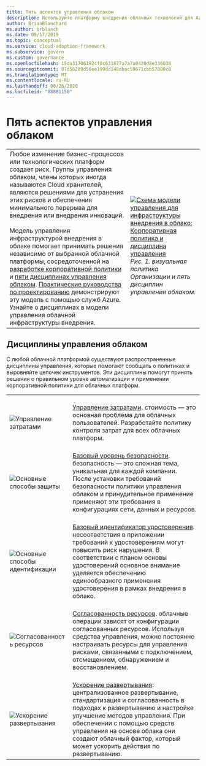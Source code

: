 ```yaml
---
title: Пять аспектов управления облаком
description: Используйте платформу внедрения облачных технологий для Azure, чтобы узнать об управлении затратами, ускорении развертывания, базовом удостоверении, согласованности ресурсов и базовых показателях безопасности.
author: BrianBlanchard
ms.author: brblanch
ms.date: 09/17/2019
ms.topic: conceptual
ms.service: cloud-adoption-framework
ms.subservice: govern
ms.custom: governance
ms.openlocfilehash: 15da317061924f0c631877a7a7a0430d8e336038
ms.sourcegitcommit: 07d56209d56ee199dd148dbac59671cbb57880c0
ms.translationtype: MT
ms.contentlocale: ru-RU
ms.lasthandoff: 08/26/2020
ms.locfileid: "88881150"
---
```

# <a name="the-five-disciplines-of-cloud-governance"></a>Пять аспектов управления облаком

<!-- docutune:casing "Disciplines of Cloud Governance" "Cost Management" "Deployment Acceleration" "Identity Baseline" "Resource Consistency" "Security Baseline" -->

|  |  |
|--|--|
| Любое изменение бизнес-процессов или технологических платформ создает риск. Группы управления облаком, члены которых иногда называются Cloud хранителей, являются решениями для устранения этих рисков и обеспечения минимального перерыва для внедрения или внедрения инноваций. <br><br> Модель управления инфраструктурой внедрения в облаке помогает принимать решения независимо от выбранной облачной платформы, сосредоточенной на [разработке корпоративной политики](./corporate-policy.md) и [пяти дисциплинах управления облаком](#disciplines-of-cloud-governance). [Практические руководства по проектированию](./guides/index.md) демонстрируют эту модель с помощью служб Azure. Узнайте о дисциплинах в модели управления облачной инфраструктуры внедрения. | <br><br> [![Схема модели управления для инфраструктуры внедрения в облако: Корпоративная политика и дисциплина управления](../_images/operational-transformation-govern-thumbnail.png)](../_images/operational-transformation-govern-large.png#lightbox) <br> *Рис. 1. визуальная политика Организации и пять дисциплин управления облаком.* |

## <a name="disciplines-of-cloud-governance"></a>Дисциплины управления облаком

С любой облачной платформой существуют распространенные дисциплины управления, которые помогают сообщать о политиках и выровняйте цепочек инструментов. Эти дисциплины помогут принять решения о правильном уровне автоматизации и применении корпоративной политики для облачных платформ.

|  |  |
|--|--|
| <br> ![Управление затратами](../_images/govern/cost-management.png) | <br> [Управление затратами](./cost-management/index.md). стоимость — это основная проблема для облачных пользователей. Разработайте политику контроля затрат для всех облачных платформ. |
| <br> ![Основные способы защиты](../_images/govern/security-baseline.png) | <br> [Базовый уровень безопасности](./security-baseline/index.md). безопасность — это сложная тема, уникальная для каждой компании. После установки требований безопасности политики управления облаком и принудительное применение применяют эти требования в конфигурациях сети, данных и ресурсов.|
| <br> ![Основные способы идентификации](../_images/govern/identity-baseline.png) | <br> [Базовый идентификатор удостоверения](./identity-baseline/index.md). несоответствия в приложении требований к удостоверениям могут повысить риск нарушения. В соответствии с планом основы удостоверений основное внимание уделяется обеспечению единообразного применения удостоверения в рамках внедрения в облако. |
| <br> ![Согласованность ресурсов](../_images/govern/resource-consistency.png) | <br> [Согласованность ресурсов](./resource-consistency/index.md). облачные операции зависят от конфигурации согласованных ресурсов. Используя средства управления, можно постоянно настраивать ресурсы для управления рисками, связанными с подключением, отсмещением, обнаружением и восстановлением. |
| <br> ![Ускорение развертывания](../_images/govern/deployment-acceleration.png) | <br> [Ускорение развертывания](./deployment-acceleration/index.md): централизованное развертывание, стандартизация и согласованность в подходах к развертыванию и настройке улучшение методов управления. При обеспечении с помощью средств управления на основе облака они создают облачный фактор, который может ускорить действия по развертыванию. |

